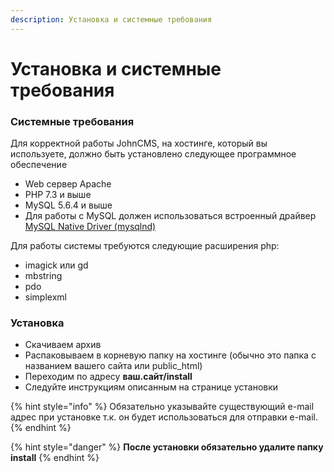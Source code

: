 ```yaml
---
description: Установка и системные требования
---
```


# Установка и системные требования

### Системные требования

Для корректной работы JohnCMS, на хостинге, который вы используете, должно быть установлено следующее программное обеспечение

* Web сервер Apache
* PHP 7.3 и выше
* MySQL 5.6.4 и выше
* Для работы с MуSQL должен использоваться встроенный драйвер [MySQL Native Driver \(mysqlnd\)](https://www.php.net/manual/ru/book.mysqlnd.php)

Для работы системы требуются следующие расширения php: 

* imagick или gd
* mbstring
* pdo
* simplexml

### Установка

* Скачиваем архив
* Распаковываем в корневую папку на хостинге \(обычно это папка с названием вашего сайта или public\_html\)
* Переходим по адресу **ваш.сайт/install**
* Следуйте инструкциям описанным на странице установки

{% hint style="info" %}
Обязательно указывайте существующий e-mail адрес при установке т.к. он будет использоваться для отправки e-mail.
{% endhint %}

{% hint style="danger" %}
**После установки обязательно удалите папку install**
{% endhint %}

